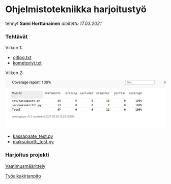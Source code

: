 # Ohjelmistotekniikka harjoitustyö

tehnyt **Sami Horttanainen**
*aloitettu 17.03.2021*
### Tehtävät
Viikon 1:
* [gitlog.txt](https://github.com/HorttanainenSami/ot-harjoitustyo/blob/master/laskarit/viikko1/gitlog.txt)
* [kometorivi.txt](https://github.com/HorttanainenSami/ot-harjoitustyo/blob/master/laskarit/viikko1/komentorivi.txt)


Viikon 2:

![](https://github.com/HorttanainenSami/ot-harjoitustyo/blob/master/laskarit/viikko2/photo_2021-03-26_12-32-22.jpg)

* [kassapaate_test.py](https://github.com/HorttanainenSami/ot-harjoitustyo/blob/master/laskarit/viikko2/unicafe/src/tests/kassapaate_test.py)
* [maksukortti_test.py](https://github.com/HorttanainenSami/ot-harjoitustyo/blob/master/laskarit/viikko2/unicafe/src/tests/maksukortti_test.py)


### Harjoitus projekti
[Vaatimusmäärittely](https://github.com/HorttanainenSami/ot-harjoitustyo/blob/master/dokumentit/vaatimusmaarittely.md)

[Työaikakirjanpito](https://github.com/HorttanainenSami/ot-harjoitustyo/blob/master/dokumentit/tyoaikakirjanpito.md)
